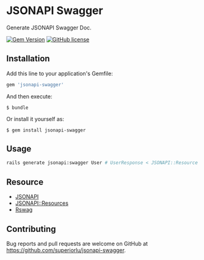# JSONAPI Swagger

Generate JSONAPI Swagger Doc.

[![Gem Version](https://img.shields.io/gem/v/jsonapi-swagger.svg)](https://rubygems.org/gems/jsonapi-swagger) [![GitHub license](https://img.shields.io/github/license/superiorlu/jsonapi-swagger.svg)](https://github.com/superiorlu/jsonapi-swagger/blob/master/LICENSE)

## Installation

Add this line to your application's Gemfile:

```ruby
gem 'jsonapi-swagger'
```

And then execute:

    $ bundle

Or install it yourself as:

    $ gem install jsonapi-swagger

## Usage

```sh
rails generate jsonapi:swagger User # UserResponse < JSONAPI::Resource
```

## Resource

- [JSONAPI](https://jsonapi.org/)
- [JSONAPI::Resources](http://jsonapi-resources.com/)
- [Rswag](https://github.com/domaindrivendev/rswag)

## Contributing

Bug reports and pull requests are welcome on GitHub at https://github.com/superiorlu/jsonapi-swagger.
